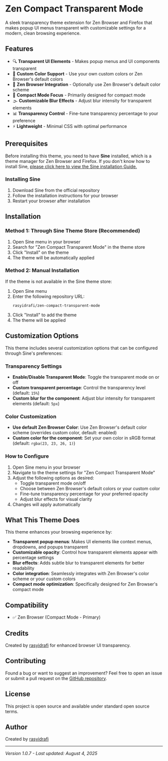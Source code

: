 # Zen Compact Transparent Mode

A sleek transparency theme extension for Zen Browser and Firefox that makes popup UI menus transparent with customizable settings for a modern, clean browsing experience.

## Features

- 🔍 **Transparent UI Elements** - Makes popup menus and UI components transparent
- 🎨 **Custom Color Support** - Use your own custom colors or Zen Browser's default colors
- 🌟 **Zen Browser Integration** - Optionally use Zen Browser's default color scheme
- 📐 **Compact Mode Focus** - Primarily designed for compact mode
- 🌫️ **Customizable Blur Effects** - Adjust blur intensity for transparent elements
- 📊 **Transparency Control** - Fine-tune transparency percentage to your preference
- ⚡ **Lightweight** - Minimal CSS with optimal performance

## Prerequisites

Before installing this theme, you need to have **Sine** installed, which is a theme manager for Zen Browser and Firefox. If you don't know how to install Sine, [please click here to view the Sine installation Guide.](https://github.com/CosmoCreeper/Sine#%EF%B8%8F-installation)

### Installing Sine

1. Download Sine from the official repository
2. Follow the installation instructions for your browser
3. Restart your browser after installation

## Installation

### Method 1: Through Sine Theme Store (Recommended)

1. Open Sine menu in your browser
2. Search for "Zen Compact Transparent Mode" in the theme store
3. Click "Install" on the theme
4. The theme will be automatically applied

### Method 2: Manual Installation

If the theme is not available in the Sine theme store:

1. Open Sine menu
2. Enter the following repository URL:
   ```
   rasyidrafi/zen-compact-transparent-mode
   ```
3. Click "Install" to add the theme
4. The theme will be applied

## Customization Options

This theme includes several customization options that can be configured through Sine's preferences:

### Transparency Settings

- **Enable/Disable Transparent Mode**: Toggle the transparent mode on or off
- **Custom transparent percentage**: Control the transparency level (default: `15%`)
- **Custom blur for the component**: Adjust blur intensity for transparent elements (default: `5px`)

### Color Customization

- **Use default Zen Browser Color**: Use Zen Browser's default color scheme (overrides custom color, default: enabled)
- **Custom color for the component**: Set your own color in sRGB format (default: `rgba(23, 23, 26, 1)`)

### How to Configure

1. Open Sine menu in your browser
2. Navigate to the theme settings for "Zen Compact Transparent Mode"
3. Adjust the following options as desired:
   - Toggle transparent mode on/off
   - Choose between Zen Browser's default colors or your custom color
   - Fine-tune transparency percentage for your preferred opacity
   - Adjust blur effects for visual clarity
4. Changes will apply automatically

## What This Theme Does

This theme enhances your browsing experience by:

- **Transparent popup menus**: Makes UI elements like context menus, dropdowns, and popups transparent
- **Customizable opacity**: Control how transparent elements appear with percentage settings
- **Blur effects**: Adds subtle blur to transparent elements for better readability
- **Color integration**: Seamlessly integrates with Zen Browser's color scheme or your custom colors
- **Compact mode optimization**: Specifically designed for Zen Browser's compact mode

## Compatibility

- ✅ Zen Browser (Compact Mode - Primary)

## Credits

Created by [rasyidrafi](https://github.com/rasyidrafi) for enhanced browser UI transparency.

## Contributing

Found a bug or want to suggest an improvement? Feel free to open an issue or submit a pull request on the [GitHub repository](https://github.com/rasyidrafi/zen-compact-transparent-mode/).

## License

This project is open source and available under standard open source terms.

## Author

Created by [rasyidrafi](https://github.com/rasyidrafi)

---

*Version 1.0.7 - Last updated: August 4, 2025*